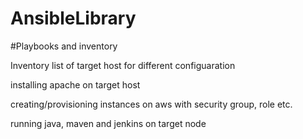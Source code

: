 # AnsibleLibrary

#Playbooks and inventory

Inventory list of target host for different configuaration

installing apache on target host

creating/provisioning instances on aws with security group, role etc.

running java, maven and jenkins on target node
